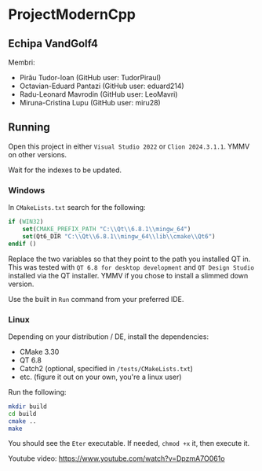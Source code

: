 # ProjectModernCpp

## Echipa VandGolf4

Membri:

* Pirău Tudor-Ioan (GitHub user: TudorPirauI)
* Octavian-Eduard Pantazi (GitHub user: eduard214)
* Radu-Leonard Mavrodin (GitHub user: LeoMavri)
* Miruna-Cristina Lupu (GitHub user: miru28)

## Running

Open this project in either `Visual Studio 2022` or `Clion 2024.3.1.1`. YMMV on other versions.

Wait for the indexes to be updated.

### Windows

In `CMakeLists.txt` search for the following:

```cmake
if (WIN32)
    set(CMAKE_PREFIX_PATH "C:\\Qt\\6.8.1\\mingw_64")
    set(Qt6_DIR "C:\\Qt\\6.8.1\\mingw_64\\lib\\cmake\\Qt6")
endif ()
```

Replace the two variables so that they point to the path you installed QT in. This was tested with
`QT 6.8 for desktop development` and `QT Design Studio` installed via the QT installer. YMMV if you chose to install a
slimmed down version.

Use the built in `Run` command from your preferred IDE.

### Linux

Depending on your distribution / DE, install the dependencies:

* CMake 3.30
* QT 6.8
* Catch2 (optional, specified in `/tests/CMakeLists.txt`)
* etc. (figure it out on your own, you're a linux user)

Run the following:
```bash
mkdir build
cd build
cmake ..
make
```
You should see the `Eter` executable. If needed, `chmod +x` it, then execute it.

Youtube video: https://www.youtube.com/watch?v=DpzmA7O061o

